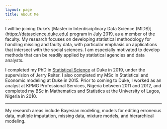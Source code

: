 ```yaml
---
layout: page
title: About Me
---
```


I will be joining Duke’s [Master in Interdisciplinary Data Science (MIDS)] (https://datascience.duke.edu) program in July 2019, as a member of the faculty.
My research focuses on developing statistical methodology for handling missing and faulty data, with particular emphasis on applications that intersect with the social sciences. I am especially motivated to develop methods that can be readily applied by statistical agencies and data analysts.

I completed my PhD in [Statistical Science](https://stat.duke.edu) at Duke in 2019, under the supervision of Jerry Reiter. I also completed my MSc in Statistical and Economic modeling at Duke in 2015. Prior to coming to Duke, I worked as an analyst at KPMG Professional Services, Nigeria between 2011 and 2012, and completed my BSc in Mathematics and Statistics at the University of Lagos, Nigeria in 2010.

-------------------------
My research areas include Bayesian modeling, models for editing erroneous data, multiple imputation, missing data, mixture models, and hierarchical modeling.
